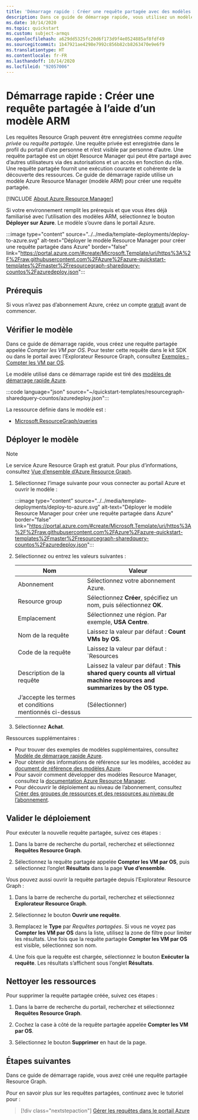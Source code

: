 ```yaml
---
title: 'Démarrage rapide : Créer une requête partagée avec des modèles'
description: Dans ce guide de démarrage rapide, vous utilisez un modèle Azure Resource Manager (modèle ARM) pour créer une requête partagée Resource Graph qui compte les machines virtuelles par système d’exploitation.
ms.date: 10/14/2020
ms.topic: quickstart
ms.custom: subject-armqs
ms.openlocfilehash: a629dd5325fc20d6f173d9f4e0524885af8fdf49
ms.sourcegitcommit: 1b47921ae4298e7992c856b82cb8263470e9e6f9
ms.translationtype: HT
ms.contentlocale: fr-FR
ms.lasthandoff: 10/14/2020
ms.locfileid: "92057006"
---
```

# <a name="quickstart-create-a-shared-query-by-using-an-arm-template"></a>Démarrage rapide : Créer une requête partagée à l’aide d’un modèle ARM

Les requêtes Resource Graph peuvent être enregistrées comme _requête privée_ ou _requête partagée_. Une requête privée est enregistrée dans le profil du portail d’une personne et n’est visible par personne d’autre. Une requête partagée est un objet Resource Manager qui peut être partagé avec d’autres utilisateurs via des autorisations et un accès en fonction du rôle. Une requête partagée fournit une exécution courante et cohérente de la découverte des ressources. Ce guide de démarrage rapide utilise un modèle Azure Resource Manager (modèle ARM) pour créer une requête partagée.

[!INCLUDE [About Azure Resource Manager](../../../includes/resource-manager-quickstart-introduction.md)]

Si votre environnement remplit les prérequis et que vous êtes déjà familiarisé avec l’utilisation des modèles ARM, sélectionnez le bouton **Déployer sur Azure**. Le modèle s’ouvre dans le portail Azure.

:::image type="content" source="../../media/template-deployments/deploy-to-azure.svg" alt-text="Déployer le modèle Resource Manager pour créer une requête partagée dans Azure" border="false" link="https://portal.azure.com/#create/Microsoft.Template/uri/https%3A%2F%2Fraw.githubusercontent.com%2FAzure%2Fazure-quickstart-templates%2Fmaster%2Fresourcegraph-sharedquery-countos%2Fazuredeploy.json":::

## <a name="prerequisites"></a>Prérequis

Si vous n’avez pas d’abonnement Azure, créez un compte [gratuit](https://azure.microsoft.com/free/) avant de commencer.

## <a name="review-the-template"></a>Vérifier le modèle

Dans ce guide de démarrage rapide, vous créez une requête partagée appelée _Compter les VM par OS_. Pour tester cette requête dans le kit SDK ou dans le portail avec l’Explorateur Resource Graph, consultez [Exemples - Compter les VM par OS](./samples/starter.md#count-os).

Le modèle utilisé dans ce démarrage rapide est tiré des [modèles de démarrage rapide Azure](https://azure.microsoft.com/resources/templates/resourcegraph-sharedquery-countos/).

:::code language="json" source="~/quickstart-templates/resourcegraph-sharedquery-countos/azuredeploy.json":::

La ressource définie dans le modèle est :

- [Microsoft.ResourceGraph/queries](/azure/templates/microsoft.resourcegraph/queries)

## <a name="deploy-the-template"></a>Déployer le modèle

> [!NOTE]
> Le service Azure Resource Graph est gratuit. Pour plus d’informations, consultez [Vue d’ensemble d’Azure Resource Graph](./overview.md).

1. Sélectionnez l’image suivante pour vous connecter au portail Azure et ouvrir le modèle :

   :::image type="content" source="../../media/template-deployments/deploy-to-azure.svg" alt-text="Déployer le modèle Resource Manager pour créer une requête partagée dans Azure" border="false" link="https://portal.azure.com/#create/Microsoft.Template/uri/https%3A%2F%2Fraw.githubusercontent.com%2FAzure%2Fazure-quickstart-templates%2Fmaster%2Fresourcegraph-sharedquery-countos%2Fazuredeploy.json":::

1. Sélectionnez ou entrez les valeurs suivantes :

   | Nom | Valeur |
   |------|-------|
   | Abonnement | Sélectionnez votre abonnement Azure. |
   | Resource group | Sélectionnez **Créer**, spécifiez un nom, puis sélectionnez **OK**. |
   | Emplacement | Sélectionnez une région. Par exemple, **USA Centre**. |
   | Nom de la requête | Laissez la valeur par défaut : **Count VMs by OS**. |
   | Code de la requête | Laissez la valeur par défaut : `Resources | where type =~ 'Microsoft.Compute/virtualMachines' | summarize count() by tostring(properties.storageProfile.osDisk.osType)` |
   | Description de la requête | Laissez la valeur par défaut : **This shared query counts all virtual machine resources and summarizes by the OS type.** |
   | J’accepte les termes et conditions mentionnés ci-dessus | (Sélectionner) |

1. Sélectionnez **Achat**.

Ressources supplémentaires :

- Pour trouver des exemples de modèles supplémentaires, consultez [Modèle de démarrage rapide Azure](https://azure.microsoft.com/resources/templates/?resourceType=Microsoft.Authorization&pageNumber=1&sort=Popular).
- Pour obtenir des informations de référence sur les modèles, accédez au [document de référence des modèles Azure](/azure/templates/microsoft.resourcegraph/allversions).
- Pour savoir comment développer des modèles Resource Manager, consultez la [documentation Azure Resource Manager](../../azure-resource-manager/management/overview.md).
- Pour découvrir le déploiement au niveau de l’abonnement, consultez [Créer des groupes de ressources et des ressources au niveau de l’abonnement](../../azure-resource-manager/templates/deploy-to-subscription.md).

## <a name="validate-the-deployment"></a>Valider le déploiement

Pour exécuter la nouvelle requête partagée, suivez ces étapes :

1. Dans la barre de recherche du portail, recherchez et sélectionnez **Requêtes Resource Graph**.

1. Sélectionnez la requête partagée appelée **Compter les VM par OS**, puis sélectionnez l’onglet **Résultats** dans la page **Vue d’ensemble**.

Vous pouvez aussi ouvrir la requête partagée depuis l’Explorateur Resource Graph :

1. Dans la barre de recherche du portail, recherchez et sélectionnez **Explorateur Resource Graph**.

1. Sélectionnez le bouton **Ouvrir une requête**.

1. Remplacez le **Type** par _Requêtes partagées_. Si vous ne voyez pas **Compter les VM par OS** dans la liste, utilisez la zone de filtre pour limiter les résultats. Une fois que la requête partagée **Compter les VM par OS** est visible, sélectionnez son nom.

1. Une fois que la requête est chargée, sélectionnez le bouton **Exécuter la requête**. Les résultats s’affichent sous l’onglet **Résultats**.

## <a name="clean-up-resources"></a>Nettoyer les ressources

Pour supprimer la requête partagée créée, suivez ces étapes :

1. Dans la barre de recherche du portail, recherchez et sélectionnez **Requêtes Resource Graph**.

1. Cochez la case à côté de la requête partagée appelée **Compter les VM par OS**.

1. Sélectionnez le bouton **Supprimer** en haut de la page.

## <a name="next-steps"></a>Étapes suivantes

Dans ce guide de démarrage rapide, vous avez créé une requête partagée Resource Graph.

Pour en savoir plus sur les requêtes partagées, continuez avec le tutoriel pour :

> [!div class="nextstepaction"]
> [Gérer les requêtes dans le portail Azure](./tutorials/create-share-query.md)